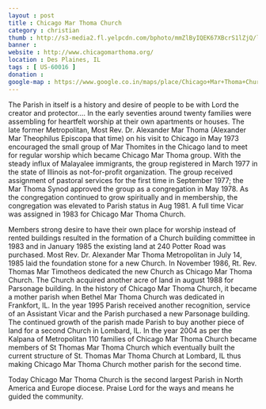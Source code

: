 ```yaml
---
layout : post
title : Chicago Mar Thoma Church
category : christian
thumb : http://s3-media2.fl.yelpcdn.com/bphoto/mmZlByIQEK67XBcrS1lZjQ/ls.jpg
banner : 
website : http://www.chicagomarthoma.org/
location : Des Plaines, IL
tags : [ US-60016 ]
donation : 
google-map : https://www.google.co.in/maps/place/Chicago+Mar+Thoma+Church/@42.0494103,-87.8604831,15z/data=!4m2!3m1!1s0x0:0x3afd9e4214ba9a25?sa=X&ved=0CHIQ_BIwDGoVChMIouu-9cnTxwIVAh2OCh3_OQbj
---
```

The Parish in itself is a history and desire of people to be with Lord the creator and protector….
In the early seventies around twenty families were assembling for heartfelt worship at their own apartments or houses. The late former Metropolitan, Most Rev. Dr. Alexander Mar Thoma (Alexander Mar Theophilus Episcopa that time) on his visit to Chicago in May 1973 encouraged the small group of Mar Thomites in the Chicago land to meet for regular worship which became Chicago Mar Thoma group. With the steady influx of Malayalee immigrants, the group registered in March 1977 in the state of Illinois as not-for-profit organization. The group received assignment of pastoral services for the first time in September 1977; the Mar Thoma Synod approved the group as a congregation in May 1978. As the congregation continued to grow spiritually and in membership, the congregation was elevated to Parish status in Aug 1981. A full time Vicar was assigned in 1983 for Chicago Mar Thoma Church.

Members strong desire to have their own place for worship instead of rented buildings resulted in the formation of a Church building committee in 1983 and in January 1985 the existing land at 240 Potter Road was purchased. Most Rev. Dr. Alexander Mar Thoma Metropolitan in July 14, 1985 laid the foundation stone for a new Church. In November 1986, Rt. Rev. Thomas Mar Timotheos dedicated the new Church as Chicago Mar Thoma Church. The Church acquired another acre of land in august 1988 for Parsonage building. In the history of Chicago Mar Thoma Church, it became a mother parish when Bethel Mar Thoma Church was dedicated in Frankfort, IL. In the year 1995 Parish received another recognition, service of an Assistant Vicar and the Parish purchased a new Parsonage building. The continued growth of the parish made Parish to buy another piece of land for a second Church in Lombard, IL. In the year 2004 as per the Kalpana of Metropolitan 110 families of Chicago Mar Thoma Church became members of St Thomas Mar Thoma Church which eventually built the current structure of St. Thomas Mar Thoma Church at Lombard, IL thus making Chicago Mar Thoma Church mother parish for the second time. 

Today Chicago Mar Thoma Church is the second largest Parish in North America and Europe diocese. Praise Lord for the ways and means he guided the community.